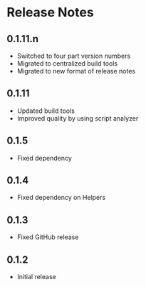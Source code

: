 # Release Notes

## 0.1.11.n

- Switched to four part version numbers
- Migrated to centralized build tools
- Migrated to new format of release notes

## 0.1.11

- Updated build tools
- Improved quality by using script analyzer

## 0.1.5

- Fixed dependency

## 0.1.4

- Fixed dependency on Helpers

## 0.1.3

- Fixed GitHub release

## 0.1.2

- Initial release